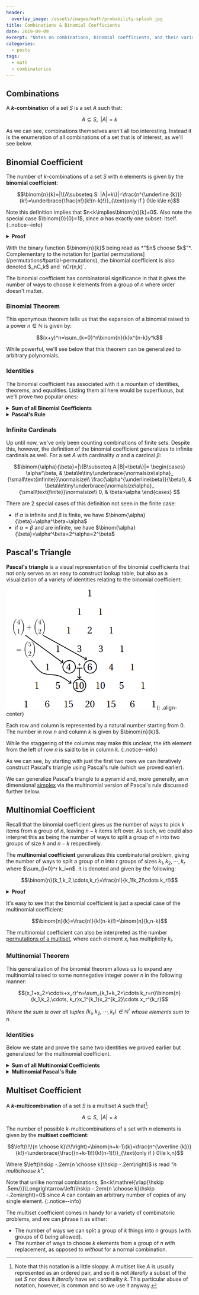 ```yaml
---
header:
  overlay_image: /assets/images/math/probability-splash.jpg
title: Combinations & Binomial Coefficients
date: 2019-09-09
excerpt: "Notes on combinations, binomial coefficients, and their variants."
categories:
  - posts
tags: 
  - math
  - combinatorics
---
```


## Combinations
A **$k$-combination** of a set $S$ is a set $A$ such that:

$$A\subseteq S,\,\,\,|A|=k$$

As we can see, combinations themselves aren't all too interesting. Instead it is the enumeration of all combinations of a set that is of interest, as we'll see below.

<!--more-->

## Binomial Coefficient
The number of $k$-combinations of a set $S$ with $n$ elements is given by the **binomial coefficient**:

$$\binom{n}{k}=|\{A\subseteq S: |A|=k\}|=\frac{n^{\underline {k}}}{k!}=\underbrace{\frac{n!}{k!(n-k)!}}_{\text{only if } 0\le k\le n}$$

Note this definition implies that $n<k\implies\binom{n}{k}=0$. Also note the special case $\binom{0}{0}=1$, since $\emptyset$ has exactly one subset: itself.
{:.notice--info}

<details class="bordered">
<summary><strong>Proof</strong></summary>
Note that the number of ways we can pick $k$ elements from $n$ is given by <a href="/principle-of-counting/">principle of counting</a>, resulting in the following falling factorial:

<!-- Note that the number of ways we can arrange $k$ elements from $n$ is given by <a href="the-basic-principle-of-counting">the principle of counting</a>: -->

$$n(n-1)(n-2)\cdots(n-k)=n^{\underline {k}}$$

However, this count includes all $k!$ <a href="/permutations">permutations</a> of each possible choice of $k$ elements. So, to get the count of distinct sets of $k$ elements, we simply divide by $k!$:

$$\binom{n}{k}=\frac{n^{\underline {k}}}{k!}$$

Further, recalling the identity $n^{\underline {k}}=\frac{n!}{(n-k)!}$ and stipulating that $0\le k\le n$, as the factorial is not defined for negative integers, we have:

$$\frac{n^{\underline {k}}}{k!}=\frac{n!}{k!(n-k)!}$$

</details>
<p></p>
With the binary function $\binom{n}{k}$ being read as *"$n$ choose $k$"*. Complementary to the notation for [partial permutations](/permutations#partial-permutations), the binomial coefficient is also denoted $_nC_k$ and `nCr(n,k)`.

The binomial coefficient has combinatorial significance in that it gives the number of ways to choose $k$ elements from a group of $n$ where order doesn't matter.

### Binomial Theorem
This eponymous theorem tells us that the expansion of a binomial raised to a power $n\in\mathbb N$ is given by:

$$(x+y)^n=\sum_{k=0}^n\binom{n}{k}x^{n-k}y^k$$

While powerful, we'll see below that this theorem can be generalized to arbitrary polynomials.

### Identities
The binomial coefficient has associated with it a mountain of identities, theorems, and equalities. Listing them all here would be superfluous, but we'll prove two popular ones:

<details>
<summary><strong>Sum of all Binomial Coefficients</strong></summary>
The sum of all binomial coefficients for a given $n$ is given by:

$$\sum_{k=0}^n\binom{n}{k}=2^n$$

We can prove this directly via binomial theorem:

<!-- $$2^n=(1+1)^n=\sum_{k=0}^n\binom{n}{k}1^{n-k}1^k=\sum_{k=0}^n\binom{n}{k}$$ -->

$$\begin{align*}
2^n&=(1+1)^n\\
&=\sum_{k=0}^n\binom{n}{k}1^{n-k}1^k\\
&=\sum_{k=0}^n\binom{n}{k}
\end{align*}$$

This identity becomes even clearer when we recall that $\binom{n}{k}$ gives the number of $k$ sized subsets of a set $S$ with $n$ elements. And so summing the number of subsets from $0$ to $n$ gives us the number of all subsets of an $n$ element set, or the size of its power set:

$$|\mathcal{P}(S)|=2^n$$

</details>

<details>
<summary><strong>Pascal's Rule</strong></summary>
Pascal's rule is the following recurrence relation:

$$\binom{n-1}{k}+\binom{n-1}{k-1}=\binom{n}{k}$$

We can prove this via the following chain of equalities:

$$\begin{align*}
\binom{n-1}{k}+\binom{n-1}{k-1}&=\frac{(n-1)!}{k!(n-k-1)!}+\frac{(n-1)!}{(k-1)!(n-1-k+1)!}&\text{(def. of binomial coefficient)}\\
&=(n-1)!\left(\frac{1}{k!(n-k-1)!}+\frac{1}{(k-1)!(n-k)!}\right)&\text{(algebra)}\\
&=(n-1)!\left(\frac{n-k}{k!(n-k)!}+\frac{k}{k!(n-k)!}\right)&\text{($(n+1)!=(n+1)\cdot n!$)}\\
&=(n-1)!\left(\frac{n}{k!(n-k)!}\right)&\text{(algebra)}\\
&=\frac{n!}{k!(n-k)!}=\binom{n}{k}&\text{(def. of binomial coefficient)}

\end{align*}$$

Note an alternate form of this identity is given by increasing both $n$ and $k$ by $1$:

$$\binom{n}{k+1}+\binom{n}{k}=\binom{n+1}{k+1}$$

As we'll see in the next section, this identity provides the basis for a particularly interesting visualization of the binomial coefficient.
</details>

<!-- fib, hyperfactorial -->

### Infinite Cardinals
Up until now, we've only been counting combinations of finite sets. Despite this, however, the definition of the binomial coefficient generalizes to infinite cardinals as well. For a set $A$ with cardinality $\alpha$ and a cardinal $\beta$:

$$\binom{\alpha}{\beta}=|\{B\subseteq A:|B|=\beta\}|=
  \begin{cases}
     \alpha^\beta, & \beta\le\tiny\underbrace{\normalsize\alpha}_ {\small\text{infinite}}\normalsize\\
     \frac{\alpha^{\underline\beta}}{\beta!}, & \beta\le\tiny\underbrace{\normalsize\alpha}_ {\small\text{finite}}\normalsize\\
     0, & \beta>\alpha
  \end{cases}
$$

<!-- $$\binom{\alpha}{\beta}=|\{B\subseteq A:|B|=\beta\}|=
  \begin{cases}
     \alpha^\beta, & \beta\le\alpha\wedge\aleph_0\le\alpha\\
     \frac{\alpha^{\underline\beta}}{\beta!}, & \beta\le\alpha\le\aleph_0\\
     0, & \beta>\alpha
  \end{cases}
$$ -->

There are 2 special cases of this definition not seen in the finite case:
- if $\alpha$ is infinite and $\beta$ is finite, we have $\binom{\alpha}{\beta}=\alpha^\beta=\alpha$
- if $\alpha=\beta$ and are infinite, we have $\binom{\alpha}{\beta}=\alpha^\beta=2^\alpha=2^\beta$

<!-- ### generalization over complexes C (also over negative integers) maintains binomial theorem -->

## Pascal's Triangle
**Pascal's triangle** is a visual representation of the binomial coefficients that not only serves as an easy to construct lookup table, but also as a visualization of a variety of identities relating to the binomial coefficient:

![pascal](/assets/images/math/pascals-rule.png){: .align-center}

Each row and column is represented by a natural number starting from $0$. The number in row $n$ and column $k$ is given by $\binom{n}{k}$.

While the staggering of the columns may make this unclear, the $k$th element from the left of row $n$ is said to be in column $k$.
{:.notice--info}

As we can see, by starting with just the first two rows we can iteratively construct Pascal's triangle using Pascal's rule (which we proved earlier).

We can generalize Pascal's triangle to a pyramid and, more generally, an $n$ dimensional [simplex](https://en.wikipedia.org/wiki/Simplex) via the multinomial version of Pascal's rule discussed further below.

<!-- fib identity shallow -->

## Multinomial Coefficient
Recall that the binomial coefficient gives us the number of ways to pick $k$ items from a group of $n$, leaving $n-k$ items left over. As such, we could also interpret this as being the number of ways to split a group of $n$ into two groups of size $k$ and $n-k$ respectively.

The **multinomial coefficient** generalizes this combinatorial problem, giving the number of ways to split a group of $n$ into $r$ groups of sizes $k_1,k_2,\cdots,k_r$ where $\sum_{i=0}^r k_i=n$. It is denoted and given by the following:

$$\binom{n}{k_1,k_2,\cdots,k_r}=\frac{n!}{k_1!k_2!\cdots k_r!}$$

<details class="bordered">
<summary><strong>Proof</strong></summary>
We have $n$ choose $k_1$ combinations for the first group, $n-k_1$ choose $k_2$ for the second, and so on. The principle of counting tells us then that the number is:

$$\binom{n}{k_1}\binom{n-k_1}{k_2}\cdots\binom{n-k_1-k_2-\cdots k_{r-1}}{k_r}$$

This gives us a sort of telescoping product where we can cancel out the previous denominator with the next numerator leaving us with:

$\require{cancel}$

$$\frac{n!}{k_1!\cancel{(n-k_1)!}}\frac{\cancel{(n-k_1)!}}{k_2!\cancel{(n-k_1-k_2)!}}\cdots\frac{\cancel{(n-k_1-\cdots-k_{r-1})!}}{0!k_r!}=\frac{n!}{k_1!k_2!\cdots k_r!}$$

</details>
<p></p>
It's easy to see that the binomial coefficient is just a special case of the multinomial coefficient:

$$\binom{n}{k}=\frac{n!}{k!(n-k)!}=\binom{n}{k,n-k}$$

<!-- =\binom{n}{k_1,k_2} -->
The multinomial coefficient can also be interpreted as the number [permutations of a multiset](/permutations#multiset-permutations), where each element $x_i$ has multiplicity $k_i$.

### Multinomial Theorem
This generalization of the binomial theorem allows us to expand any multinomial raised to some nonnegative integer power $n$ in the following manner:

$$(x_1+x_2+\cdots+x_r)^n=\sum_{k_1+k_2+\cdots k_r=n}\binom{n}{k_1,k_2,\cdots, k_r}x_1^{k_1}x_2^{k_2}\cdots x_r^{k_r}$$

*Where the sum is over all tuples $(k_1,k_2,\cdots,k_r)\in\mathbb{N}^r$ whose elements sum to $n$.*

### Identities
Below we state and prove the same two identities we proved earlier but generalized for the multinomial coefficient.

<details>
<summary><strong>Sum of all Multinomial Coefficients</strong></summary>
The sum of all multinomial coefficients with $r$ terms for a given $n$ is:

$$\sum_{k_1+k_2+\cdots k_r=n}\binom{n}{k_1,k_2,\cdots,k_r}=r^n$$

Analogous to the binomial case, we can prove this directly via multinomial theorem:

$$\begin{align*}
r^n&=(1+1+\cdots+1)^n\\
&=\sum_{k_1+k_2+\cdots k_r=n}\binom{n}{k_1,k_2,\cdots, k_r}1^{k_1}1^{k_2}\cdots 1^{k_r}\\
&=\sum_{k_1+k_2+\cdots k_r=n}\binom{n}{k_1,k_2,\cdots, k_r}
\end{align*}$$
</details>

<details>
<summary><strong>Multinomial Pascal's Rule</strong></summary>
$$\begin{gather*}
\binom{n-1}{k_1-1,k_2,\cdots,k_r}+\binom{n-1}{k_1,k_2-1,\cdots,k_r}+\cdots+\binom{n-1}{k_1,k_2,\cdots,k_r-1}
\\=\binom{n}{k_1,k_2,\cdots,k_r}
\end{gather*}$$

We prove this in a similar way as the binomial case:

$$\begin{align*}
&\phantom{=}\binom{n-1}{k_1-1,k_2,\cdots,k_r}+\binom{n-1}{k_1,k_2-1,\cdots,k_r}+\cdots+\binom{n-1}{k_1,k_2,\cdots,k_r-1}\\
&=\frac{(n-1)!}{(k_1-1)!k_2!\cdots k_r!}+\frac{(n-1)!}{k_1!(k_2-1)!\cdots k_r!}+\cdots+\frac{(n-1)!}{k_1!k_2!\cdots (k_r-1)!}\\
&=(n-1)!\left(\frac{1}{(k_1-1)!k_2!\cdots k_r!}+\frac{1}{k_1!(k_2-1)!\cdots k_r!}+\cdots+\frac{1}{k_1!k_2!\cdots (k_r-1)!}\right)\\
&=(n-1)!\left(\frac{k_1}{k_1!k_2!\cdots k_r!}+\frac{k_2}{k_1!k_2!\cdots k_r!}+\cdots+\frac{k_r}{k_1!k_2!\cdots k_r!}\right)\\
&=(n-1)!\left(\frac{k_1+k_2+\cdots+k_r}{k_1!k_2!\cdots k_r!}\right)=(n-1)!\left(\frac{n}{k_1!k_2!\cdots k_r!}\right)\\
&=\frac{n!}{k_1!k_2!\cdots k_r!}=\binom{n}{k_1,k_2,\cdots,k_r}
\end{align*}$$

Using the multinomial coefficient and the recurrence relation above, we can create Pascal's pyramid for trinomials or, more generally, Pascal's simplex for some arbitrary number of dimensions.
</details>

## Multiset Coefficient
A **$k$-multicombination** of a set $S$ is a multiset $A$ such that[^f1]:

$$A\subseteq S,\,\,\,|A|=k$$

The number of possible $k$-multicombinations of a set with $n$ elements is given by the **multiset coefficient**:

$$\left(\!\!{n \choose k}\!\!\right)=\binom{n+k-1}{k}=\frac{n^{\overline {k}}}{k!}=\underbrace{\frac{(n+k-1)!}{k!(n-1)!}}_{\text{only if } 0\le k,n}$$

Where $\left(\hskip -.2em{n \choose k}\hskip -.2em\right)$ is read *"$n$ multichoose $k$"*.

Note that unlike normal combinations, $n<k\mathrel{\rlap{\hskip .5em/}}\Longrightarrow\left(\hskip -.2em{n \choose k}\hskip -.2em\right)=0$ since $A$ can contain an arbitrary number of copies of any single element.
{:.notice--info}

The multiset coefficient comes in handy for a variety of combinatoric problems, and we can phrase it as either:

- The number of ways we can split a group of $k$ things into $n$ groups (with groups of $0$ being allowed).
- The number of ways to choose $k$ elements from a group of $n$ *with* replacement, as opposed to *without* for a normal combination.

<!-- https://en.wikipedia.org/wiki/Stars_and_bars_(combinatorics) -->

<!-- Just like with the normal binomial coefficient, a variety of identities can be proved with the multiset coefficient, such as the multiset version of Pascal's rule. We'll shelve the exploration of said identities however. -->

[^f1]: Note that this notation is a little sloppy. A multiset like $A$ is usually represented as an ordered pair, and so it is not *literally* a subset of the set $S$ nor does it *literally* have set cardinality $k$. This particular abuse of notation, however, is common and so we use it anyway.